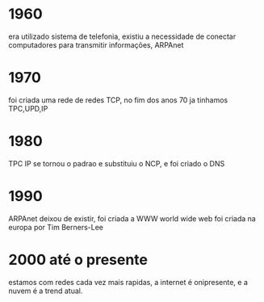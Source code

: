 # 1960

era utilizado sistema de telefonia, existiu a necessidade de conectar computadores para transmitir informações, ARPAnet

# 1970

foi criada uma rede de redes TCP, no fim dos anos 70 ja tinhamos TPC,UPD,IP

# 1980

TPC IP se tornou o padrao e substituiu o NCP, e foi criado o DNS

# 1990

ARPAnet deixou de existir, foi criada a WWW world wide web
foi criada na europa por Tim Berners-Lee

# 2000 até o presente

estamos com redes cada vez mais rapidas, a internet é onipresente, e a nuvem é a trend atual.

